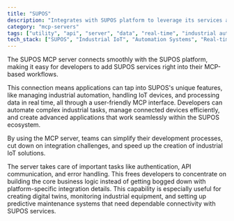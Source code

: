 ```yaml
---
title: "SUPOS"
description: "Integrates with SUPOS platform to leverage its services and capabilities within MCP-based workflows."
category: "mcp-servers"
tags: ["utility", "api", "server", "data", "real-time", "industrial automation", "IoT device management"]
tech_stack: ["SUPOS", "Industrial IoT", "Automation Systems", "Real-time Data Processing", "digital twins", "predictive maintenance"]
---
```


The SUPOS MCP server connects smoothly with the SUPOS platform, making it easy for developers to add SUPOS services right into their MCP-based workflows. 

This connection means applications can tap into SUPOS's unique features, like managing industrial automation, handling IoT devices, and processing data in real time, all through a user-friendly MCP interface. Developers can automate complex industrial tasks, manage connected devices efficiently, and create advanced applications that work seamlessly within the SUPOS ecosystem.

By using the MCP server, teams can simplify their development processes, cut down on integration challenges, and speed up the creation of industrial IoT solutions. 

The server takes care of important tasks like authentication, API communication, and error handling. This frees developers to concentrate on building the core business logic instead of getting bogged down with platform-specific integration details. This capability is especially useful for creating digital twins, monitoring industrial equipment, and setting up predictive maintenance systems that need dependable connectivity with SUPOS services.